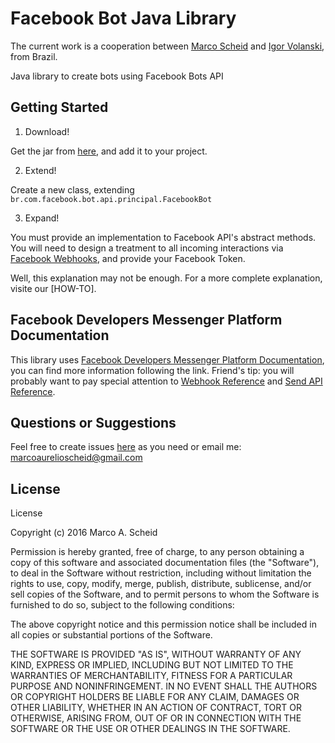 # Facebook Bot Java Library

The current work is a cooperation between [Marco Scheid](https://br.linkedin.com/in/marco-a-scheid) and [Igor Volanski](https://br.linkedin.com/in/igor-volanski-a2813121/en), from Brazil.

Java library to create bots using Facebook Bots API

## Getting Started

  1. Download!

   Get the jar from [here](https://github.com/marcoscheid/Facebook-Bot-API/releases), and add it to your project.

  2. Extend!

   Create a new class, extending `br.com.facebook.bot.api.principal.FacebookBot`

  3. Expand!   
  
  You must provide an implementation to Facebook API's abstract methods. You will need to design a treatment to all incoming interactions via [Facebook Webhooks](https://developers.facebook.com/docs/messenger-platform/webhook-reference), and provide your Facebook Token.
  
  Well, this explanation may not be enough. For a more complete explanation, visite our [HOW-TO].  

## Facebook Developers Messenger Platform Documentation
This library uses [Facebook Developers Messenger Platform Documentation](https://developers.facebook.com/docs/messenger-platform), you can find more information following the link.
Friend's tip: you will probably want to pay special attention to [Webhook Reference](https://developers.facebook.com/docs/messenger-platform/webhook-reference) and [Send API Reference](https://developers.facebook.com/docs/messenger-platform/send-api-reference).

## Questions or Suggestions
Feel free to create issues [here](https://github.com/marcoscheid/Facebook-Bot-API/issues) as you need or email me: marcoaurelioscheid@gmail.com

## License 
License

Copyright (c) 2016 Marco A. Scheid

Permission is hereby granted, free of charge, to any person obtaining a copy
of this software and associated documentation files (the "Software"), to deal
in the Software without restriction, including without limitation the rights
to use, copy, modify, merge, publish, distribute, sublicense, and/or sell
copies of the Software, and to permit persons to whom the Software is
furnished to do so, subject to the following conditions:

The above copyright notice and this permission notice shall be included in all
copies or substantial portions of the Software.

THE SOFTWARE IS PROVIDED "AS IS", WITHOUT WARRANTY OF ANY KIND, EXPRESS OR
IMPLIED, INCLUDING BUT NOT LIMITED TO THE WARRANTIES OF MERCHANTABILITY,
FITNESS FOR A PARTICULAR PURPOSE AND NONINFRINGEMENT. IN NO EVENT SHALL THE
AUTHORS OR COPYRIGHT HOLDERS BE LIABLE FOR ANY CLAIM, DAMAGES OR OTHER
LIABILITY, WHETHER IN AN ACTION OF CONTRACT, TORT OR OTHERWISE, ARISING FROM,
OUT OF OR IN CONNECTION WITH THE SOFTWARE OR THE USE OR OTHER DEALINGS IN THE
SOFTWARE.
